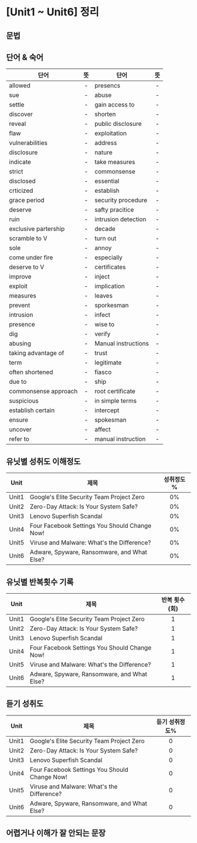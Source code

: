 # [Unit1 ~ Unit6] 정리

## 문법

## 단어 & 숙어
| 단어 | 뜻 | 단어 | 뜻 |
|------|:--:|-----|:--:|
| allowed |-| presencs |-|
| sue |-| abuse |-|
| settle |-| gain access to |-|
| discover |-| shorten |-|
| reveal |-| public disclosure |-|
| flaw |-| exploitation |-|
| vulnerabilities |-| address |-|
| disclosure |-| nature |-|
| indicate |-| take measures |-|
| strict |-| commonsense |-|
| disclosed |-| essential |-|
| crticized |-| establish |-|
| grace period |-| security procedure |-|
| deserve |-| safty pracitice |-|
| ruin |-| intrusion detection |-|
| exclusive partership |-| decade |-|
| scramble to V |-| turn out |-|
| sole |-| annoy |-|
| come under fire |-| especially |-|
| deserve to V |-| certificates |-|
| improve |-| inject |-|
| exploit |-| implication |-|
| measures |-| leaves |-|
| prevent |-| sporkesman |-|
| intrusion |-| infect |-|
| presence  |-| wise to |-|
| dig |-| verify |-|
| abusing |-| Manual instructions |-|
| taking advantage of |-| trust |-|
| term |-| legitimate |-|
| often shortened |-| fiasco |-|
| due to |-| ship |-|
| commonsense approach |-| root certificate |-|
| suspicious |-| in simple terms |-|
| establish certain |-| intercept |-|
| ensure |-| spokesman |-|
| uncover |-| affect |-|
| refer to |-| manual instruction |-|

## 유닛별 성취도 이해정도
| Unit | 제목 | 성취정도 % |
|------|--------------|:--------:|
| Unit1 |Google's Elite Security Team Project Zero| 0% |
| Unit2 |Zero-Day Attack: Is Your System Safe?| 0% |
| Unit3 |Lenovo Superfish Scandal| 0% |
| Unit4 |Four Facebook Settings You Should Change Now!| 0% |
| Unit5 |Viruse and Malware: What's the Difference?| 0% |
| Unit6 |Adware, Spyware, Ransomware, and What Else?| 0% |

## 유닛별 반복횟수 기록
| Unit | 제목 | 반복 횟수(회) |
|------|--------------|:--------:|
| Unit1 |Google's Elite Security Team Project Zero| 1 |
| Unit2 |Zero-Day Attack: Is Your System Safe?| 1 |
| Unit3 |Lenovo Superfish Scandal| 1 |
| Unit4 |Four Facebook Settings You Should Change Now!| 1 |
| Unit5 |Viruse and Malware: What's the Difference?| 1 |
| Unit6 |Adware, Spyware, Ransomware, and What Else?| 1 |

## 듣기 성취도
| Unit | 제목 | 듣기 성취정도% |
|------|--------------|:--------:|
| Unit1 |Google's Elite Security Team Project Zero| 0 |
| Unit2 |Zero-Day Attack: Is Your System Safe?| 0 |
| Unit3 |Lenovo Superfish Scandal| 0 |
| Unit4 |Four Facebook Settings You Should Change Now!| 0 |
| Unit5 |Viruse and Malware: What's the Difference?| 0 |
| Unit6 |Adware, Spyware, Ransomware, and What Else?| 0 |

## 어렵거나 이해가 잘 안되는 문장
